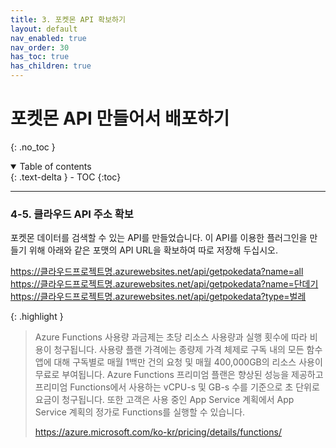 ```yaml
---
title: 3. 포켓몬 API 확보하기
layout: default
nav_enabled: true
nav_order: 30
has_toc: true
has_children: true
---
```


# 포켓몬 API 만들어서 배포하기
{: .no_toc }

<details open markdown="block">
  <summary>
    Table of contents
  </summary>
  {: .text-delta }
- TOC
{:toc}
</details>

---



### 4-5. 클라우드 API 주소 확보
포켓몬 데이터를 검색할 수 있는 API를 만들었습니다. 이 API를 이용한 플러그인을 만들기 위해 아래와 같은 포맷의 API URL을 확보하여 따로 저장해 두십시오.

https://클라우드프로젝트명.azurewebsites.net/api/getpokedata?name=all
https://클라우드프로젝트명.azurewebsites.net/api/getpokedata?name=단데기
https://클라우드프로젝트명.azurewebsites.net/api/getpokedata?type=벌레

{: .highlight }
>Azure Functions 사용량 과금제는 초당 리소스 사용량과 실행 횟수에 따라 비용이 청구됩니다. 사용량 플랜 가격에는 종량제 가격 체제로 구독 내의 모든 함수 앱에 대해 구독별로 매월 1백만 건의 요청 및 매월 400,000GB의 리소스 사용이 무료로 부여됩니다. 
> Azure Functions 프리미엄 플랜은 향상된 성능을 제공하고 프리미엄 Functions에서 사용하는 vCPU-s 및 GB-s 수를 기준으로 초 단위로 요금이 청구됩니다. 또한 고객은 사용 중인 App Service 계획에서 App Service 계획의 정가로 Functions를 실행할 수 있습니다.
>
> https://azure.microsoft.com/ko-kr/pricing/details/functions/

